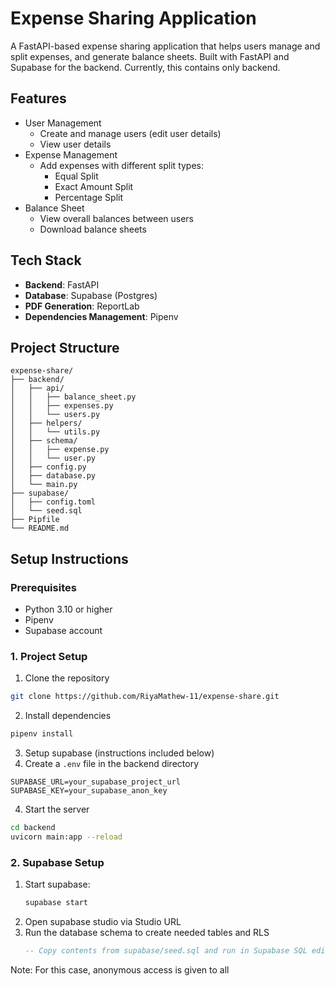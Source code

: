# Expense Sharing Application

A FastAPI-based expense sharing application that helps users manage and split expenses, and generate balance sheets. Built with FastAPI and Supabase for the backend. Currently, this contains only backend.

## Features

- User Management
    - Create and manage users (edit user details)
    - View user details
- Expense Management
    - Add expenses with different split types:
        - Equal Split
        - Exact Amount Split
        - Percentage Split
- Balance Sheet
    - View overall balances between users
    - Download balance sheets

## Tech Stack

- **Backend**: FastAPI
- **Database**: Supabase (Postgres)
- **PDF Generation**: ReportLab
- **Dependencies Management**: Pipenv

## Project Structure
```
expense-share/
├── backend/
│   ├── api/
│   │   ├── balance_sheet.py
│   │   ├── expenses.py
│   │   └── users.py
│   ├── helpers/
│   │   └── utils.py
│   ├── schema/
│   │   ├── expense.py
│   │   └── user.py
│   ├── config.py
│   ├── database.py
│   └── main.py
├── supabase/
│   ├── config.toml
│   └── seed.sql
├── Pipfile
└── README.md
```

## Setup Instructions

### Prerequisites
- Python 3.10 or higher
- Pipenv
- Supabase account


### 1. Project Setup

1. Clone the repository

```bash
git clone https://github.com/RiyaMathew-11/expense-share.git
```
2. Install dependencies 

```bash
pipenv install
```

3. Setup supabase (instructions included below)
3. Create a `.env` file in the backend directory

```env
SUPABASE_URL=your_supabase_project_url
SUPABASE_KEY=your_supabase_anon_key
```
4. Start the server

```bash
cd backend
uvicorn main:app --reload
```



### 2. Supabase Setup

1. Start supabase:
    ```bash
    supabase start
    ```
2. Open supabase studio via Studio URL
3. Run the database schema to create needed tables and RLS
   ```sql
   -- Copy contents from supabase/seed.sql and run in Supabase SQL editor
   ```

Note: For this case, anonymous access is given to all
